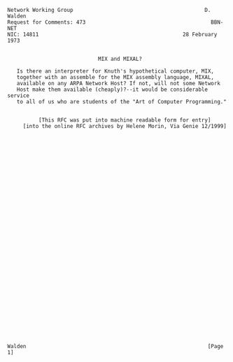     Network Working Group                                          D. Walden
    Request for Comments: 473                                        BBN-NET
    NIC: 14811                                              28 February 1973


                                 MIX and MIXAL?

       Is there an interpreter for Knuth's hypothetical computer, MIX,
       together with an assemble for the MIX assembly language, MIXAL,
       available on any ARPA Network Host? If not, will not some Network
       Host make them available (cheaply)?--it would be considerable service
       to all of us who are students of the "Art of Computer Programming."


              [This RFC was put into machine readable form for entry]
         [into the online RFC archives by Helene Morin, Via Genie 12/1999]



































    Walden                                                          [Page 1]
